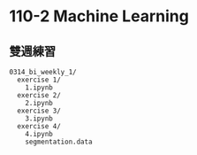 110-2 Machine Learning
===
雙週練習
---
```
0314_bi_weekly_1/ 
  exercise 1/
    1.ipynb
  exercise 2/
    2.ipynb
  exercise 3/
    3.ipynb
  exercise 4/
    4.ipynb
    segmentation.data
```
